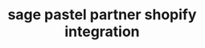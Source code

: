 ---
title: "sage pastel partner shopify integration"
categories: integrations
tags: ["shopify", "sage pastel partner"]
---